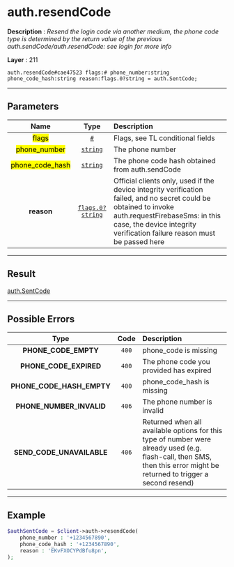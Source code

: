 # auth.resendCode

**Description** : *Resend the login code via another medium, the phone code type is determined by the return value of the previous auth.sendCode/auth.resendCode: see login for more info*

**Layer** : 211

```tl
auth.resendCode#cae47523 flags:# phone_number:string phone_code_hash:string reason:flags.0?string = auth.SentCode;
```

---

## Parameters

| Name | Type | Description |
| :---: | :---: | :--- |
| <mark>flags</mark> | [`#`](type/#) | Flags, see TL conditional fields |
| <mark>phone_number</mark> | [`string`](type/string) | The phone number |
| <mark>phone_code_hash</mark> | [`string`](type/string) | The phone code hash obtained from auth.sendCode |
| **reason** | [`flags.0?string`](type/string) | Official clients only, used if the device integrity verification failed, and no secret could be obtained to invoke auth.requestFirebaseSms: in this case, the device integrity verification failure reason must be passed here |

---

## Result

[auth.SentCode](type/auth.SentCode)

---

## Possible Errors

| Type | Code | Description |
| :---: | :---: | :--- |
| **PHONE_CODE_EMPTY** | `400` | phone_code is missing |
| **PHONE_CODE_EXPIRED** | `400` | The phone code you provided has expired |
| **PHONE_CODE_HASH_EMPTY** | `400` | phone_code_hash is missing |
| **PHONE_NUMBER_INVALID** | `406` | The phone number is invalid |
| **SEND_CODE_UNAVAILABLE** | `406` | Returned when all available options for this type of number were already used (e.g. flash-call, then SMS, then this error might be returned to trigger a second resend) |

---

## Example

```php
$authSentCode = $client->auth->resendCode(
	phone_number : '+1234567890',
	phone_code_hash : '+1234567890',
	reason : 'EKvFXOCYPdBfu8pn',
);
```